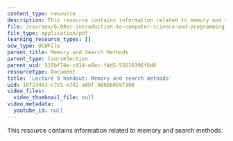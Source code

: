 ```yaml
---
content_type: resource
description: This resource contains information related to memory and search methods.
file: /courses/6-00sc-introduction-to-computer-science-and-programming-spring-2011/18f23403c7c5e742a0bf9886b859f300_MIT6_00SCS11_lec09.pdf
file_type: application/pdf
learning_resource_types: []
ocw_type: OCWFile
parent_title: Memory and Search Methods
parent_type: CourseSection
parent_uid: 518bf74e-c414-e8ec-f4d5-55616396f6d0
resourcetype: Document
title: 'Lecture 9 handout: Memory and search methods'
uid: 18f23403-c7c5-e742-a0bf-9886b859f300
video_files:
  video_thumbnail_file: null
video_metadata:
  youtube_id: null
---
```

This resource contains information related to memory and search methods.

